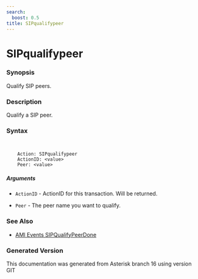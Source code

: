 ```yaml
---
search:
  boost: 0.5
title: SIPqualifypeer
---
```


# SIPqualifypeer

### Synopsis

Qualify SIP peers.

### Description

Qualify a SIP peer.<br>


### Syntax


```


    Action: SIPqualifypeer
    ActionID: <value>
    Peer: <value>

```
##### Arguments


* `ActionID` - ActionID for this transaction. Will be returned.<br>

* `Peer` - The peer name you want to qualify.<br>

### See Also

* [AMI Events SIPQualifyPeerDone](/Asterisk_16_Documentation/API_Documentation/AMI_Events/SIPQualifyPeerDone)


### Generated Version

This documentation was generated from Asterisk branch 16 using version GIT 